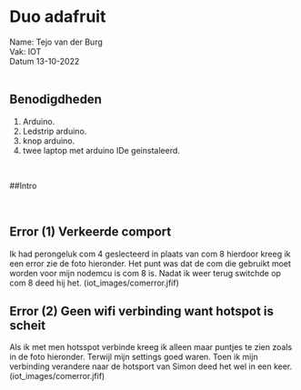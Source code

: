 # Duo adafruit
Name: Tejo van der Burg 
<br>
Vak: IOT
<br>
Datum 13-10-2022
<br>
<br>

## Benodigdheden
1. Arduino.
2. Ledstrip arduino.
3. knop arduino.
4. twee laptop met arduino IDe geinstaleerd.
<br>


##Intro

<br>

## Error (1) Verkeerde comport
Ik had perongeluk com 4 geslecteerd in plaats van com 8 hierdoor kreeg ik een error zie de foto hieronder. Het punt was dat de com die gebruikt moet worden voor mijn nodemcu is com 8 is. Nadat ik weer terug switchde op com 8 deed hij het.
(iot_images/comerror.jfif)
<br>

## Error (2) Geen wifi verbinding want hotspot is scheit
Als ik met men hotsspot verbinde kreeg ik alleen maar puntjes te zien zoals in de foto hieronder. Terwijl mijn settings goed waren. Toen ik mijn verbinding verandere naar de hotsport van Simon deed het wel in een keer.
(iot_images/comerror.jfif)
